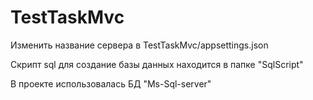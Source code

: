 # TestTaskMvc

Изменить название сервера в TestTaskMvc/appsettings.json

Скрипт sql для создание базы данных находится в папке "SqlScript"

В проекте использовалась БД "Ms-Sql-server"

